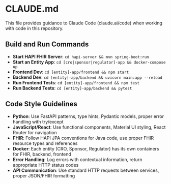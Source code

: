 # CLAUDE.md

This file provides guidance to Claude Code (claude.ai/code) when working with code in this repository.

## Build and Run Commands
- **Start HAPI FHIR Server**: `cd hapi-server && mvn spring-boot:run`
- **Start an Entity App**: `cd [cro|sponsor|regulator]-app && docker-compose up`
- **Frontend Dev**: `cd [entity]-app/frontend && npm start`
- **Backend Dev**: `cd [entity]-app/backend && uvicorn main:app --reload`
- **Run Frontend Tests**: `cd [entity]-app/frontend && npm test`
- **Run Backend Tests**: `cd [entity]-app/backend && pytest`

## Code Style Guidelines
- **Python**: Use FastAPI patterns, type hints, Pydantic models, proper error handling with try/except
- **JavaScript/React**: Use functional components, Material UI styling, React Router for navigation
- **FHIR**: Follow HAPI JPA conventions for Java code, use proper FHIR resource types and references
- **Docker**: Each entity (CRO, Sponsor, Regulator) has its own containers for FHIR, backend, frontend
- **Error Handling**: Log errors with contextual information, return appropriate HTTP status codes
- **API Communication**: Use standard HTTP requests between services, proper JSON/FHIR formatting